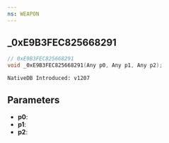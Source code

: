 ```yaml
---
ns: WEAPON
---
```

## _0xE9B3FEC825668291

```c
// 0xE9B3FEC825668291
void _0xE9B3FEC825668291(Any p0, Any p1, Any p2);
```

```
NativeDB Introduced: v1207
```

## Parameters
* **p0**:
* **p1**:
* **p2**:
